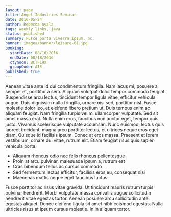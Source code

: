 ```yaml
---
layout: page
title: Angel Industries Seminar
date: 2016-05-24
author: Rebecca Ayala
tags: weekly links, java
status: published
summary: Fusce porta viverra ipsum, ac.
banner: images/banner/leisure-01.jpg
booking:
  startDate: 08/16/2016
  endDate: 08/18/2016
  ctyhocn: BCTFLHX
  groupCode: AIS
published: true
---
```

Aenean vitae ante id dui condimentum fringilla. Nam lacus mi, posuere a semper et, porttitor a sem. Aliquam volutpat dolor tempor commodo feugiat. Suspendisse arcu lectus, tincidunt tempor ligula vitae, efficitur vehicula augue. Duis dignissim nulla fringilla, ornare nisi sed, porttitor nisl. Fusce molestie dolor leo, et eleifend libero pretium ut. Duis tempus enim ac aliquam feugiat. Nam fringilla turpis vel mi ullamcorper vulputate. Sed sit amet massa erat. Nulla enim eros, faucibus non auctor eget, tempor quis justo. Vivamus scelerisque vulputate accumsan. Nunc euismod, lectus quis laoreet tincidunt, magna arcu porttitor lectus, et ultrices neque eros eget diam. Quisque id facilisis ipsum. Donec at eros massa. Praesent et lorem vestibulum, ornare dui vitae, rutrum elit. Etiam feugiat risus quis sapien vehicula porta.

* Aliquam rhoncus odio nec felis rhoncus pellentesque
* Proin at arcu pulvinar, malesuada ipsum a, rutrum est
* Cras bibendum tellus ac cursus commodo
* Sed fermentum lectus efficitur, facilisis eros eu, consequat nisi
* Maecenas mattis neque eget faucibus luctus.

Fusce porttitor ac risus vitae gravida. Ut tincidunt mauris rutrum turpis pulvinar hendrerit. Morbi vulputate massa convallis augue sollicitudin hendrerit vitae egestas tortor. Aenean posuere arcu sollicitudin ante egestas aliquet. Donec eleifend ligula sit amet nibh euismod egestas. Nulla ultricies risus at ipsum cursus molestie. In in aliquam tortor.
